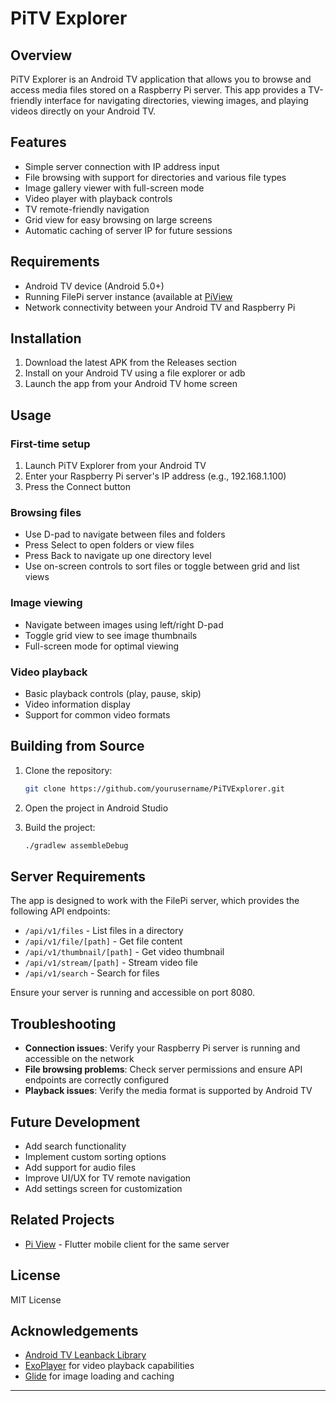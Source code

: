 # PiTV Explorer

## Overview
PiTV Explorer is an Android TV application that allows you to browse and access media files stored on a Raspberry Pi server. This app provides a TV-friendly interface for navigating directories, viewing images, and playing videos directly on your Android TV.

## Features
- Simple server connection with IP address input
- File browsing with support for directories and various file types
- Image gallery viewer with full-screen mode
- Video player with playback controls
- TV remote-friendly navigation
- Grid view for easy browsing on large screens
- Automatic caching of server IP for future sessions


## Requirements
- Android TV device (Android 5.0+)
- Running FilePi server instance (available at [PiView](https://github.com/renjuashokan/pi_view](https://github.com/renjuashokan/pi_view))
- Network connectivity between your Android TV and Raspberry Pi

## Installation
1. Download the latest APK from the Releases section
2. Install on your Android TV using a file explorer or adb
3. Launch the app from your Android TV home screen

## Usage
### First-time setup
1. Launch PiTV Explorer from your Android TV
2. Enter your Raspberry Pi server's IP address (e.g., 192.168.1.100)
3. Press the Connect button

### Browsing files
- Use D-pad to navigate between files and folders
- Press Select to open folders or view files
- Press Back to navigate up one directory level
- Use on-screen controls to sort files or toggle between grid and list views

### Image viewing
- Navigate between images using left/right D-pad
- Toggle grid view to see image thumbnails
- Full-screen mode for optimal viewing

### Video playback
- Basic playback controls (play, pause, skip)
- Video information display
- Support for common video formats

## Building from Source
1. Clone the repository:
   ```bash
   git clone https://github.com/yourusername/PiTVExplorer.git
   ```

2. Open the project in Android Studio

3. Build the project:
   ```bash
   ./gradlew assembleDebug
   ```

## Server Requirements
The app is designed to work with the FilePi server, which provides the following API endpoints:
- `/api/v1/files` - List files in a directory
- `/api/v1/file/[path]` - Get file content
- `/api/v1/thumbnail/[path]` - Get video thumbnail
- `/api/v1/stream/[path]` - Stream video file
- `/api/v1/search` - Search for files

Ensure your server is running and accessible on port 8080.

## Troubleshooting
- **Connection issues**: Verify your Raspberry Pi server is running and accessible on the network
- **File browsing problems**: Check server permissions and ensure API endpoints are correctly configured
- **Playback issues**: Verify the media format is supported by Android TV

## Future Development
- Add search functionality
- Implement custom sorting options
- Add support for audio files
- Improve UI/UX for TV remote navigation
- Add settings screen for customization

## Related Projects
- [Pi View](https://github.com/renjuashokan/pi_view) - Flutter mobile client for the same server

## License
MIT License

## Acknowledgements
- [Android TV Leanback Library](https://developer.android.com/training/tv/start/start)
- [ExoPlayer](https://exoplayer.dev/) for video playback capabilities
- [Glide](https://github.com/bumptech/glide) for image loading and caching

---

